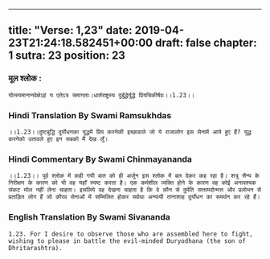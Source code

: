 
---
title: "Verse: 1,23"
date: 2019-04-23T21:24:18.582451+00:00
draft: false
chapter: 1
sutra: 23
position: 23
---
### मूल श्लोक :
```
योत्स्यमानानवेक्षेऽहं य एतेऽत्र समागताः।धार्तराष्ट्रस्य दुर्बुद्धेर्युद्धे प्रियचिकीर्षवः।।1.23।।

```

### Hindi Translation By Swami Ramsukhdas
```
।।1.23।।दुष्टबुद्धि दुर्योधनका युद्धमें प्रिय करनेकी इच्छावाले जो ये राजालोग इस सेनामें आये हुए हैं? युद्ध करनेको उतावले हुए इन सबको मैं देख लूँ।

```

### Hindi Commentary By Swami Chinmayananda
```
।।1.23।। पूर्व श्लोक में कही गयी बात को ही अर्जुन इस श्लोक में बल देकर कह रहा है। शत्रु सैन्य के निरीक्षण के कारण को भी वह यहाँ स्पष्ट करता है। एक कर्मशील व्यक्ति होने के कारण वह कोई अनावश्यक संकट मोल नहीं लेना चाहता। इसलिये वह देखना चाहता है कि वे कौन से दुर्मति सत्तामदोन्मत्त और प्रलोभन से प्रताड़ित लोग हैं जो कौरव सेनाओं में सम्मिलित होकर सर्वथा अन्यायी तानाशाह दुर्योधन का समर्थन कर रहे हैं।

```

### English Translation By Swami  Sivananda
```
1.23. For I desire to observe those who are assembled here to fight,
wishing to please in battle the evil-minded Duryodhana (the son of Dhritarashtra).

```

